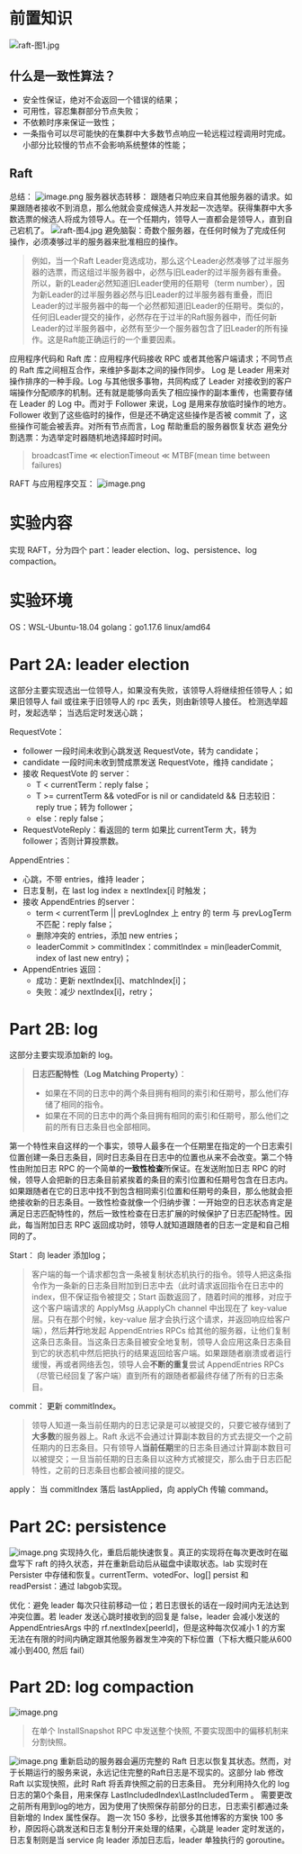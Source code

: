 # 前置知识
![raft-图1.jpg](https://cdn.nlark.com/yuque/0/2023/jpeg/39241706/1701941367634-a37659bb-5bbf-49ea-a859-ce6617ab4b31.jpeg#averageHue=%23dedfa4&clientId=u29201d15-d2b9-4&from=drop&id=u63b81e43&originHeight=319&originWidth=605&originalType=binary&ratio=1&rotation=0&showTitle=false&size=57741&status=done&style=none&taskId=u76b91d05-b5d0-4125-bc96-1dc888bf26e&title=)
## 什么是一致性算法？

- 安全性保证，绝对不会返回一个错误的结果；
- 可用性，容忍集群部分节点失败；
- 不依赖时序来保证一致性；
- 一条指令可以尽可能快的在集群中大多数节点响应一轮远程过程调用时完成。小部分比较慢的节点不会影响系统整体的性能；
## Raft
总结：
![image.png](https://cdn.nlark.com/yuque/0/2023/png/39241706/1701942529641-1d2b7c0a-35f5-4fd5-881d-3d56f40bf538.png#averageHue=%23f8f4ef&clientId=u29201d15-d2b9-4&from=paste&height=1242&id=u46ebc873&originHeight=880&originWidth=702&originalType=binary&ratio=1&rotation=0&showTitle=false&size=313917&status=done&style=none&taskId=ua97feb0f-6a8f-4312-91e6-1b2a863b191&title=&width=991)
服务器状态转移：
跟随者只响应来自其他服务器的请求。如果跟随者接收不到消息，那么他就会变成候选人并发起一次选举。获得集群中大多数选票的候选人将成为领导人。在一个任期内，领导人一直都会是领导人，直到自己宕机了。
![raft-图4.jpg](https://cdn.nlark.com/yuque/0/2023/jpeg/39241706/1701943764019-7b16cebb-6fc3-498b-acd4-eb6e027d7644.jpeg#averageHue=%23eeeeee&clientId=u29201d15-d2b9-4&from=drop&id=u73c6ca13&originHeight=285&originWidth=635&originalType=binary&ratio=1&rotation=0&showTitle=false&size=47147&status=done&style=none&taskId=uec4ec645-41d9-4540-9523-0751f29d2d0&title=)
避免脑裂：奇数个服务器，在任何时候为了完成任何操作，必须凑够过半的服务器来批准相应的操作。
> 例如，当一个Raft Leader竞选成功，那么这个Leader必然凑够了过半服务器的选票，而这组过半服务器中，必然与旧Leader的过半服务器有重叠。所以，新的Leader必然知道旧Leader使用的任期号（term number），因为新Leader的过半服务器必然与旧Leader的过半服务器有重叠，而旧Leader的过半服务器中的每一个必然都知道旧Leader的任期号。类似的，任何旧Leader提交的操作，必然存在于过半的Raft服务器中，而任何新Leader的过半服务器中，必然有至少一个服务器包含了旧Leader的所有操作。这是Raft能正确运行的一个重要因素。

应用程序代码和 Raft 库：应用程序代码接收 RPC 或者其他客户端请求；不同节点的 Raft 库之间相互合作，来维护多副本之间的操作同步。
Log 是 Leader 用来对操作排序的一种手段。Log 与其他很多事物，共同构成了 Leader 对接收到的客户端操作分配顺序的机制。还有就是能够向丢失了相应操作的副本重传，也需要存储在 Leader 的 Log 中。而对于 Follower 来说，Log 是用来存放临时操作的地方。Follower 收到了这些临时的操作，但是还不确定这些操作是否被 commit 了，这些操作可能会被丢弃。对所有节点而言，Log 帮助重启的服务器恢复状态
避免分割选票：为选举定时器随机地选择超时时间。
> broadcastTime ≪ electionTimeout ≪ MTBF(mean time between failures)

RAFT 与应用程序交互：
![image.png](https://cdn.nlark.com/yuque/0/2023/png/39241706/1702026873677-6d7cf111-6e4e-40f8-822a-672b346e08d1.png#averageHue=%23fbfbfa&clientId=u670db1ab-564f-4&from=paste&height=831&id=u9d730766&originHeight=831&originWidth=1207&originalType=binary&ratio=1&rotation=0&showTitle=false&size=166921&status=done&style=none&taskId=u33955581-05c8-480d-b9fe-d1f59ac9f63&title=&width=1207)
# 实验内容
实现 RAFT，分为四个 part：leader election、log、persistence、log compaction。
# 实验环境
OS：WSL-Ubuntu-18.04
golang：go1.17.6 linux/amd64
# Part 2A: leader election
这部分主要实现选出一位领导人，如果没有失败，该领导人将继续担任领导人；如果旧领导人 fail 或往来于旧领导人的 rpc 丢失，则由新领导人接任。
检测选举超时，发起选举；
当选后定时发送心跳；

RequestVote：

- follower 一段时间未收到心跳发送 RequestVote，转为 candidate；
- candidate 一段时间未收到赞成票发送 RequestVote，维持 candidate；
- 接收 RequestVote 的 server：
   - T < currentTerm：reply false；
   - T >= currentTerm && votedFor is nil or candidateId && 日志较旧：reply true；转为 follower；
   - else：reply false；
- RequestVoteReply：看返回的 term 如果比 currentTerm 大，转为 follower；否则计算投票数。

AppendEntries：

- 心跳，不带 entries，维持 leader；
- 日志复制，在 last log index ≥ nextIndex[i] 时触发；
- 接收 AppendEntries 的server：
   - term < currentTerm || prevLogIndex 上 entry 的 term 与 prevLogTerm 不匹配：reply false；
   - 删除冲突的 entries，添加 new entries；
   - leaderCommit > commitIndex：commitIndex = min(leaderCommit, index of last new entry)；
- AppendEntries 返回：
   - 成功：更新 nextIndex[i]、matchIndex[i]；
   - 失败：减少 nextIndex[i]，retry；
# Part 2B: log
这部分主要实现添加新的 log。
> **日志匹配特性（Log Matching Property）**：
> - 如果在不同的日志中的两个条目拥有相同的索引和任期号，那么他们存储了相同的指令。
> - 如果在不同的日志中的两个条目拥有相同的索引和任期号，那么他们之前的所有日志条目也全部相同。
> 
第一个特性来自这样的一个事实，领导人最多在一个任期里在指定的一个日志索引位置创建一条日志条目，同时日志条目在日志中的位置也从来不会改变。第二个特性由附加日志 RPC 的一个简单的**一致性检查**所保证。在发送附加日志 RPC 的时候，领导人会把新的日志条目前紧挨着的条目的索引位置和任期号包含在日志内。如果跟随者在它的日志中找不到包含相同索引位置和任期号的条目，那么他就会拒绝接收新的日志条目。一致性检查就像一个归纳步骤：一开始空的日志状态肯定是满足日志匹配特性的，然后一致性检查在日志扩展的时候保护了日志匹配特性。因此，每当附加日志 RPC 返回成功时，领导人就知道跟随者的日志一定是和自己相同的了。

Start：
向 leader 添加log；
> 客户端的每一个请求都包含一条被复制状态机执行的指令。领导人把这条指令作为一条新的日志条目附加到日志中去（此时请求返回指令在日志中的 index，但不保证指令被提交；Start 函数返回了，随着时间的推移，对应于这个客户端请求的 ApplyMsg 从applyCh channel 中出现在了 key-value 层。只有在那个时候，key-value 层才会执行这个请求，并返回响应给客户端），然后**并行**地发起 AppendEntries RPCs 给其他的服务器，让他们复制这条日志条目。当这条日志条目被安全地复制，领导人会应用这条日志条目到它的状态机中然后把执行的结果返回给客户端。如果跟随者崩溃或者运行缓慢，再或者网络丢包，领导人会**不断的重复**尝试 AppendEntries RPCs （尽管已经回复了客户端）直到所有的跟随者都最终存储了所有的日志条目。

commit：
更新 commitIndex。
> 领导人知道一条当前任期内的日志记录是可以被提交的，只要它被存储到了**大多数**的服务器上。Raft 永远不会通过计算副本数目的方式去提交一个之前任期内的日志条目。只有领导人**当前任期**里的日志条目通过计算副本数目可以被提交；一旦当前任期的日志条目以这种方式被提交，那么由于日志匹配特性，之前的日志条目也都会被间接的提交。

apply：
当 commitIndex 落后 lastApplied，向 applyCh 传输 command。
# Part 2C: persistence
![image.png](https://cdn.nlark.com/yuque/0/2023/png/39241706/1702453614212-efe2c8a2-e505-4a90-adf7-95c8935b634c.png#averageHue=%23eee9e5&clientId=udf51f584-800b-4&from=paste&height=733&id=u73292f66&originHeight=733&originWidth=626&originalType=binary&ratio=1&rotation=0&showTitle=false&size=190659&status=done&style=none&taskId=u3c482412-735c-4c35-8498-226bd2d4480&title=&width=626)
实现持久化，重启后能快速恢复。真正的实现将在每次更改时在磁盘写下 raft 的持久状态，并在重新启动后从磁盘中读取状态。lab 实现时在 Persister 中存储和恢复。currentTerm、votedFor、log[]
persist 和 readPersist：通过 labgob实现。

优化：避免 leader 每次只往前移动一位；若日志很长的话在一段时间内无法达到冲突位置。若 leader 发送心跳时接收到的回复是 false，leader 会减小发送的 AppendEntriesArgs 中的 rf.nextIndex[peerId]，但是这种每次仅减小 1 的方案无法在有限的时间内确定跟其他服务器发生冲突的下标位置（下标大概只能从600减小到400, 然后 fail）
# Part 2D: log compaction
![image.png](https://cdn.nlark.com/yuque/0/2023/png/39241706/1702453985884-fc891459-a659-41f0-9d76-d99cc16a1b71.png#averageHue=%23f8f6f3&clientId=udf51f584-800b-4&from=paste&height=823&id=u85f109ac&originHeight=823&originWidth=618&originalType=binary&ratio=1&rotation=0&showTitle=false&size=172307&status=done&style=none&taskId=u8efc3f29-9eca-4580-8cfa-e396c757c3b&title=&width=618)
> 在单个 InstallSnapshot RPC 中发送整个快照, 不要实现图中的偏移机制来分割快照。

![image.png](https://cdn.nlark.com/yuque/0/2023/png/39241706/1702570406684-62f6909b-675a-4134-8e08-fda9e840aeec.png#averageHue=%23f0eeec&clientId=ue526796e-4074-4&from=paste&height=499&id=u981a2946&originHeight=499&originWidth=594&originalType=binary&ratio=1&rotation=0&showTitle=false&size=95926&status=done&style=none&taskId=u7f50acee-a29d-4fda-a9da-73d2cf1e607&title=&width=594)
重新启动的服务器会遍历完整的 Raft 日志以恢复其状态。然而，对于长期运行的服务来说，永远记住完整的Raft日志是不现实的。这部分 lab 修改 Raft 以实现快照，此时 Raft 将丢弃快照之前的日志条目。
充分利用持久化的 log 日志的第0个条目，用来保存 LastIncludedIndex\LastIncludedTerm 。
需要更改之前所有用到log的地方，因为使用了快照保存前部分的日志，日志索引都通过条目新增的 Index 属性保存。
跑一次 150 多秒，比很多其他博客的方案快 100 多秒，原因将心跳发送和日志复制分开来处理的结果，心跳是 leader 定时发送的，日志复制则是当 service 向 leader 添加日志后，leader 单独执行的 goroutine。


























